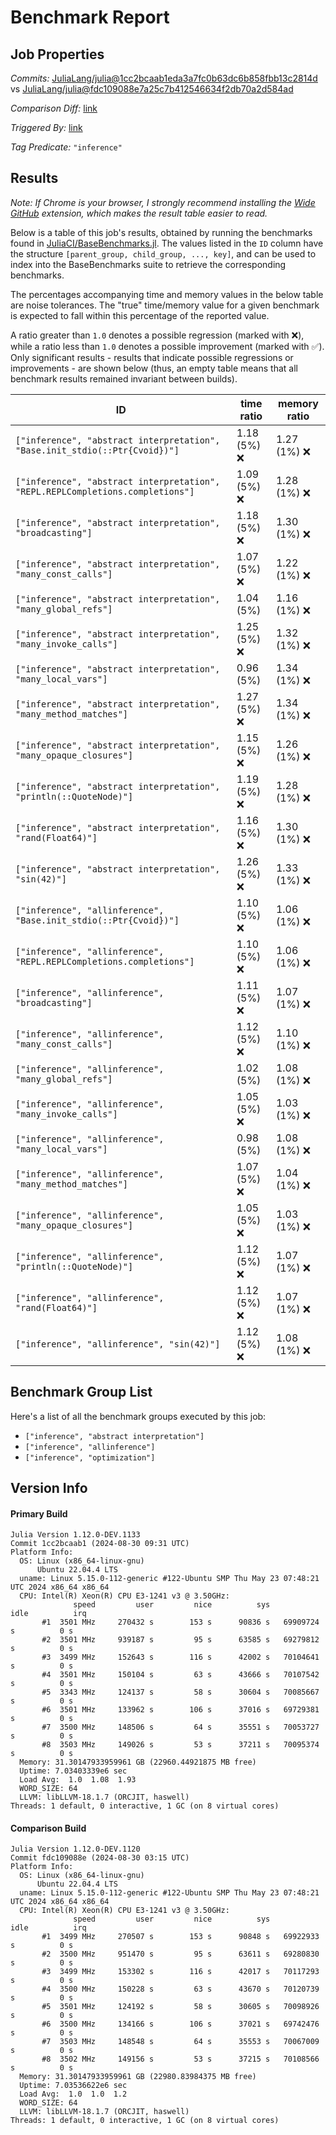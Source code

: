 # Benchmark Report

## Job Properties

*Commits:* [JuliaLang/julia@1cc2bcaab1eda3a7fc0b63dc6b858fbb13c2814d](https://github.com/JuliaLang/julia/commit/1cc2bcaab1eda3a7fc0b63dc6b858fbb13c2814d) vs [JuliaLang/julia@fdc109088e7a25c7b412546634f2db70a2d584ad](https://github.com/JuliaLang/julia/commit/fdc109088e7a25c7b412546634f2db70a2d584ad)

*Comparison Diff:* [link](https://github.com/JuliaLang/julia/compare/fdc109088e7a25c7b412546634f2db70a2d584ad..1cc2bcaab1eda3a7fc0b63dc6b858fbb13c2814d)

*Triggered By:* [link](https://github.com/JuliaLang/julia/pull/55575#issuecomment-2320688872)

*Tag Predicate:* `"inference"`

## Results

*Note: If Chrome is your browser, I strongly recommend installing the [Wide GitHub](https://chrome.google.com/webstore/detail/wide-github/kaalofacklcidaampbokdplbklpeldpj?hl=en)
extension, which makes the result table easier to read.*

Below is a table of this job's results, obtained by running the benchmarks found in
[JuliaCI/BaseBenchmarks.jl](https://github.com/JuliaCI/BaseBenchmarks.jl). The values
listed in the `ID` column have the structure `[parent_group, child_group, ..., key]`,
and can be used to index into the BaseBenchmarks suite to retrieve the corresponding
benchmarks.

The percentages accompanying time and memory values in the below table are noise tolerances. The "true"
time/memory value for a given benchmark is expected to fall within this percentage of the reported value.

A ratio greater than `1.0` denotes a possible regression (marked with :x:), while a ratio less
than `1.0` denotes a possible improvement (marked with :white_check_mark:). Only significant results - results
that indicate possible regressions or improvements - are shown below (thus, an empty table means that all
benchmark results remained invariant between builds).

| ID | time ratio | memory ratio |
|----|------------|--------------|
| `["inference", "abstract interpretation", "Base.init_stdio(::Ptr{Cvoid})"]` | 1.18 (5%) :x: | 1.27 (1%) :x: |
| `["inference", "abstract interpretation", "REPL.REPLCompletions.completions"]` | 1.09 (5%) :x: | 1.28 (1%) :x: |
| `["inference", "abstract interpretation", "broadcasting"]` | 1.18 (5%) :x: | 1.30 (1%) :x: |
| `["inference", "abstract interpretation", "many_const_calls"]` | 1.07 (5%) :x: | 1.22 (1%) :x: |
| `["inference", "abstract interpretation", "many_global_refs"]` | 1.04 (5%)  | 1.16 (1%) :x: |
| `["inference", "abstract interpretation", "many_invoke_calls"]` | 1.25 (5%) :x: | 1.32 (1%) :x: |
| `["inference", "abstract interpretation", "many_local_vars"]` | 0.96 (5%)  | 1.34 (1%) :x: |
| `["inference", "abstract interpretation", "many_method_matches"]` | 1.27 (5%) :x: | 1.34 (1%) :x: |
| `["inference", "abstract interpretation", "many_opaque_closures"]` | 1.15 (5%) :x: | 1.26 (1%) :x: |
| `["inference", "abstract interpretation", "println(::QuoteNode)"]` | 1.19 (5%) :x: | 1.28 (1%) :x: |
| `["inference", "abstract interpretation", "rand(Float64)"]` | 1.16 (5%) :x: | 1.30 (1%) :x: |
| `["inference", "abstract interpretation", "sin(42)"]` | 1.26 (5%) :x: | 1.33 (1%) :x: |
| `["inference", "allinference", "Base.init_stdio(::Ptr{Cvoid})"]` | 1.10 (5%) :x: | 1.06 (1%) :x: |
| `["inference", "allinference", "REPL.REPLCompletions.completions"]` | 1.10 (5%) :x: | 1.06 (1%) :x: |
| `["inference", "allinference", "broadcasting"]` | 1.11 (5%) :x: | 1.07 (1%) :x: |
| `["inference", "allinference", "many_const_calls"]` | 1.12 (5%) :x: | 1.10 (1%) :x: |
| `["inference", "allinference", "many_global_refs"]` | 1.02 (5%)  | 1.08 (1%) :x: |
| `["inference", "allinference", "many_invoke_calls"]` | 1.05 (5%) :x: | 1.03 (1%) :x: |
| `["inference", "allinference", "many_local_vars"]` | 0.98 (5%)  | 1.08 (1%) :x: |
| `["inference", "allinference", "many_method_matches"]` | 1.07 (5%) :x: | 1.04 (1%) :x: |
| `["inference", "allinference", "many_opaque_closures"]` | 1.05 (5%) :x: | 1.03 (1%) :x: |
| `["inference", "allinference", "println(::QuoteNode)"]` | 1.12 (5%) :x: | 1.07 (1%) :x: |
| `["inference", "allinference", "rand(Float64)"]` | 1.12 (5%) :x: | 1.07 (1%) :x: |
| `["inference", "allinference", "sin(42)"]` | 1.12 (5%) :x: | 1.08 (1%) :x: |

## Benchmark Group List

Here's a list of all the benchmark groups executed by this job:

- `["inference", "abstract interpretation"]`
- `["inference", "allinference"]`
- `["inference", "optimization"]`

## Version Info

#### Primary Build

```
Julia Version 1.12.0-DEV.1133
Commit 1cc2bcaab1 (2024-08-30 09:31 UTC)
Platform Info:
  OS: Linux (x86_64-linux-gnu)
      Ubuntu 22.04.4 LTS
  uname: Linux 5.15.0-112-generic #122-Ubuntu SMP Thu May 23 07:48:21 UTC 2024 x86_64 x86_64
  CPU: Intel(R) Xeon(R) CPU E3-1241 v3 @ 3.50GHz: 
              speed         user         nice          sys         idle          irq
       #1  3501 MHz     270432 s        153 s      90836 s   69909724 s          0 s
       #2  3501 MHz     939187 s         95 s      63585 s   69279812 s          0 s
       #3  3499 MHz     152643 s        116 s      42002 s   70104641 s          0 s
       #4  3501 MHz     150104 s         63 s      43666 s   70107542 s          0 s
       #5  3343 MHz     124137 s         58 s      30604 s   70085667 s          0 s
       #6  3501 MHz     133962 s        106 s      37016 s   69729381 s          0 s
       #7  3500 MHz     148506 s         64 s      35551 s   70053727 s          0 s
       #8  3503 MHz     149026 s         53 s      37211 s   70095374 s          0 s
  Memory: 31.30147933959961 GB (22960.44921875 MB free)
  Uptime: 7.03403339e6 sec
  Load Avg:  1.0  1.08  1.93
  WORD_SIZE: 64
  LLVM: libLLVM-18.1.7 (ORCJIT, haswell)
Threads: 1 default, 0 interactive, 1 GC (on 8 virtual cores)

```

#### Comparison Build

```
Julia Version 1.12.0-DEV.1120
Commit fdc109088e (2024-08-30 03:15 UTC)
Platform Info:
  OS: Linux (x86_64-linux-gnu)
      Ubuntu 22.04.4 LTS
  uname: Linux 5.15.0-112-generic #122-Ubuntu SMP Thu May 23 07:48:21 UTC 2024 x86_64 x86_64
  CPU: Intel(R) Xeon(R) CPU E3-1241 v3 @ 3.50GHz: 
              speed         user         nice          sys         idle          irq
       #1  3499 MHz     270507 s        153 s      90848 s   69922933 s          0 s
       #2  3500 MHz     951470 s         95 s      63611 s   69280830 s          0 s
       #3  3499 MHz     153302 s        116 s      42017 s   70117293 s          0 s
       #4  3500 MHz     150228 s         63 s      43670 s   70120739 s          0 s
       #5  3501 MHz     124192 s         58 s      30605 s   70098926 s          0 s
       #6  3500 MHz     134166 s        106 s      37021 s   69742476 s          0 s
       #7  3503 MHz     148548 s         64 s      35553 s   70067009 s          0 s
       #8  3502 MHz     149156 s         53 s      37215 s   70108566 s          0 s
  Memory: 31.30147933959961 GB (22980.83984375 MB free)
  Uptime: 7.03536622e6 sec
  Load Avg:  1.0  1.0  1.2
  WORD_SIZE: 64
  LLVM: libLLVM-18.1.7 (ORCJIT, haswell)
Threads: 1 default, 0 interactive, 1 GC (on 8 virtual cores)

```
